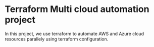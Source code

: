 # Terraform Multi cloud automation project
In this project, we use terraform to automate AWS and Azure cloud resources parallely using terraform configuration.

